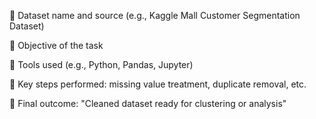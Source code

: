 🔹 Dataset name and source (e.g., Kaggle Mall Customer Segmentation Dataset)

🔹 Objective of the task

🔹 Tools used (e.g., Python, Pandas, Jupyter)

🔹 Key steps performed: missing value treatment, duplicate removal, etc.

🔹 Final outcome: "Cleaned dataset ready for clustering or analysis"

